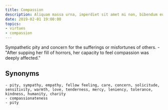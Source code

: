 ```yaml
---
title: Compassion
description: Aliquam massa urna, imperdiet sit amet mi non, bibendum euismod est.
date: 2019-02-01 19:00:00
topics: 
- virtues
- compassion
---
```


Sympathetic pity and concern for the sufferings or misfortunes of others.
	- "After supping her fill of horrors, her capacity to feel compassion was deeply affected."

## Synonyms
	- pity, sympathy, empathy, fellow feeling, care, concern, solicitude, sensitivity, warmth, love, tenderness, mercy, leniency, tolerance, kindness, humanity, charity
	- compassionateness
	- pity

